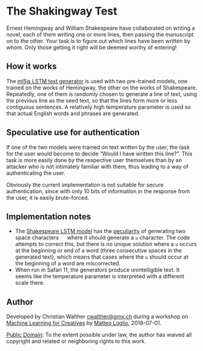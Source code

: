 # The Shakingway Test

Ernest Hemingway and William Shakespeare have collaborated on writing a novel, each of them writing one or more lines, then passing the manuscript on to the other. Your task is to figure out which lines have been written by whom. Only those getting it right will be deemed worthy of entering!

## How it works

The [ml5js LSTM text generator](https://ml5js.org/docs/LSTMGenerator) is used with two pre-trained models, one trained on the works of Hemingway, the other on the works of Shakespeare. Repeatedly, one of them is randomly chosen to generate a line of text, using the previous line as the seed text, so that the lines form more or less contiguous sentences. A relatively high temperature parameter is used so that actual English words and phrases are generated.

## Speculative use for authentication

If one of the two models were trained on text written by the user, the task for the user would become to decide “Would I have written this line?”. This task is more easily done by the respective user themselves than by an attacker who is not intimately familiar with them, thus leading to a way of authenticating the user.

Obviously the current implementation is not suitable for secure authentication, since with only 10 bits of information in the response from the user, it is easily brute-forced.

## Implementation notes

* The [Shakespeare LSTM model](https://github.com/ml5js/ml5-data-and-training/tree/98de6599693e870afb0d53198b2585e3da5aed0b/models/lstm/shakespeare) has the [peculiarity](https://github.com/ml5js/ml5-data-and-training/issues/28) of generating two space characters `  ` where it should generate a `u` character. The code attempts to correct this, but there is no unique solution where a `u` occurs at the beginning or end of a word (three consecutive spaces in the generated text), which means that cases where the `u` should occur at the beginning of a word are miscorrected.
* When run in Safari 11, the generators produce unintelligible text. It seems like the temperature parameter is interpreted with a different scale there.

## Author

Developed by Christian Walther <cwalther@gmx.ch> during a workshop on [Machine Learning for Creatives](https://muda.co/stream/supsiws.php) by [Matteo Loglio](https://matlo.me), 2018-07-01.

[Public Domain](https://creativecommons.org/publicdomain/zero/1.0/): To the extent possible under law, the author has waived all copyright and related or neighboring rights to this work.
